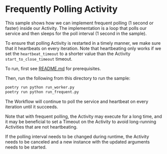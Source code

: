 # Frequently Polling Activity

This sample shows how we can implement frequent polling (1 second or faster) inside our Activity. The implementation is a loop that polls our service and then sleeps for the poll interval (1 second in the sample).

To ensure that polling Activity is restarted in a timely manner, we make sure that it heartbeats on every iteration. Note that heartbeating only works if we set the `heartbeat_timeout` to a shorter value than the Activity `start_to_close_timeout` timeout.

To run, first see [README.md](../../README.md) for prerequisites.

Then, run the following from this directory to run the sample:

```bash
poetry run python run_worker.py
poetry run python run_frequent.py
```

The Workflow will continue to poll the service and heartbeat on every iteration until it succeeds.

Note that with frequent polling, the Activity may execute for a long time, and it may be beneficial to set a Timeout on the Activity to avoid long-running Activities that are not heartbeating.

If the polling interval needs to be changed during runtime, the Activity needs to be canceled and a new instance with the updated arguments needs to be started.

